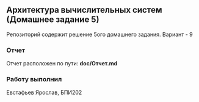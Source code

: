 ## Архитектурa вычислительных систем (Домашнее задание 5)

Репозиторий содержит решение 5ого домашнего задания. Вариант - 9

### Отчет

Отчет расположен по пути: **doc/Отчет.md**

### Работу выполнил

Евстафьев Ярослав, БПИ202
